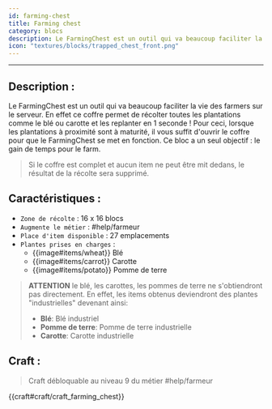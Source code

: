 ```yaml
---
id: farming-chest
title: Farming chest
category: blocs
description: Le FarmingChest est un outil qui va beaucoup faciliter la vie des farmers sur le serveur
icon: "textures/blocks/trapped_chest_front.png"
---
```

___
## Description : 

Le FarmingChest est un outil qui va beaucoup faciliter la vie des farmers sur le serveur. En effet ce coffre permet de récolter toutes les plantations comme le blé ou carotte et les replanter en 1 seconde ! Pour ceci, lorsque les plantations à proximité sont à maturité, il vous suffit d'ouvrir le coffre pour que le FarmingChest se met en fonction. Ce bloc a un seul objectif : le gain de temps pour le farm. 

> Si le coffre est complet et aucun item ne peut être mit dedans, le résultat de la récolte sera supprimé.

## Caractéristiques : 

-  ``Zone de récolte`` : 16 x 16 blocs 
-  ``Augmente le métier`` : #help/farmeur
-  ``Place d'item disponible`` :  27 emplacements 
- ``Plantes prises en charges`` : 
    - {{image#items/wheat}} Blé
    - {{image#items/carrot}} Carotte 
    - {{image#items/potato}} Pomme de terre

> **ATTENTION** le blé, les carottes, les pommes de terre ne s'obtiendront pas directement. En effet, les items obtenus deviendront des plantes "industrielles" devenant ainsi:
> - **Blé**: Blé industriel
> - **Pomme de terre**: Pomme de terre industrielle
> - **Carotte**: Carotte industrielle

## Craft :

> Craft débloquable au niveau 9 du métier #help/farmeur

{{craft#craft/craft_farming_chest}} 